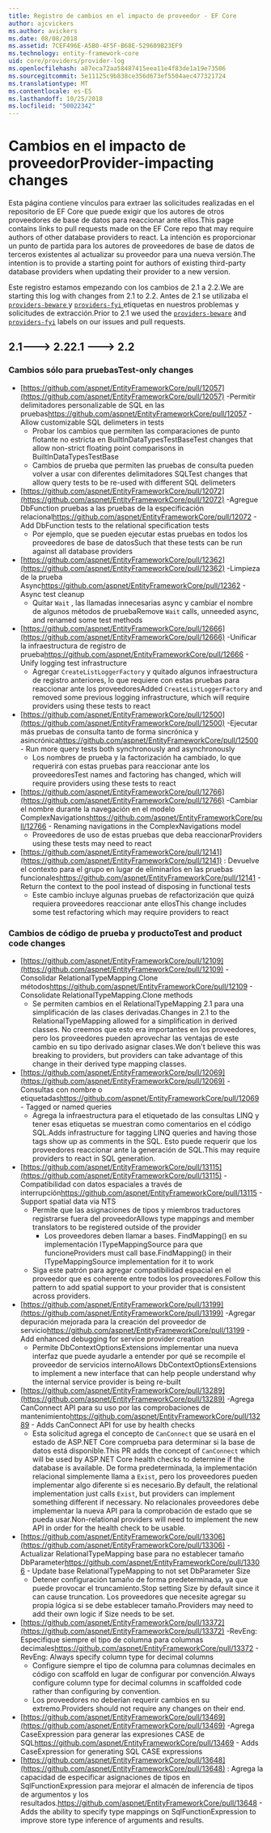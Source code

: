 ```yaml
---
title: Registro de cambios en el impacto de proveedor - EF Core
author: ajcvickers
ms.author: avickers
ms.date: 08/08/2018
ms.assetid: 7CEF496E-A5B0-4F5F-B68E-529609B23EF9
ms.technology: entity-framework-core
uid: core/providers/provider-log
ms.openlocfilehash: a87eca72aa58487415eea11e4f83de1a19e73506
ms.sourcegitcommit: 5e11125c9b838ce356d673ef5504aec477321724
ms.translationtype: MT
ms.contentlocale: es-ES
ms.lasthandoff: 10/25/2018
ms.locfileid: "50022342"
---
```

# <a name="provider-impacting-changes"></a><span data-ttu-id="f4c6e-102">Cambios en el impacto de proveedor</span><span class="sxs-lookup"><span data-stu-id="f4c6e-102">Provider-impacting changes</span></span>

<span data-ttu-id="f4c6e-103">Esta página contiene vínculos para extraer las solicitudes realizadas en el repositorio de EF Core que puede exigir que los autores de otros proveedores de base de datos para reaccionar ante ellos.</span><span class="sxs-lookup"><span data-stu-id="f4c6e-103">This page contains links to pull requests made on the EF Core repo that may require authors of other database providers to react.</span></span> <span data-ttu-id="f4c6e-104">La intención es proporcionar un punto de partida para los autores de proveedores de base de datos de terceros existentes al actualizar su proveedor para una nueva versión.</span><span class="sxs-lookup"><span data-stu-id="f4c6e-104">The intention is to provide a starting point for authors of existing third-party database providers when updating their provider to a new version.</span></span>

<span data-ttu-id="f4c6e-105">Este registro estamos empezando con los cambios de 2.1 a 2.2.</span><span class="sxs-lookup"><span data-stu-id="f4c6e-105">We are starting this log with changes from 2.1 to 2.2.</span></span> <span data-ttu-id="f4c6e-106">Antes de 2.1 se utilizaba el [ `providers-beware` ](https://github.com/aspnet/EntityFrameworkCore/labels/providers-beware) y [ `providers-fyi` ](https://github.com/aspnet/EntityFrameworkCore/labels/providers-fyi) etiquetas en nuestros problemas y solicitudes de extracción.</span><span class="sxs-lookup"><span data-stu-id="f4c6e-106">Prior to 2.1 we used the [`providers-beware`](https://github.com/aspnet/EntityFrameworkCore/labels/providers-beware) and [`providers-fyi`](https://github.com/aspnet/EntityFrameworkCore/labels/providers-fyi) labels on our issues and pull requests.</span></span>

## <a name="21-----22"></a><span data-ttu-id="f4c6e-107">2.1---> 2.2</span><span class="sxs-lookup"><span data-stu-id="f4c6e-107">2.1 ---> 2.2</span></span>

### <a name="test-only-changes"></a><span data-ttu-id="f4c6e-108">Cambios sólo para pruebas</span><span class="sxs-lookup"><span data-stu-id="f4c6e-108">Test-only changes</span></span>

* <span data-ttu-id="f4c6e-109">[https://github.com/aspnet/EntityFrameworkCore/pull/12057](https://github.com/aspnet/EntityFrameworkCore/pull/12057) -Permitir delimitadores personalizable de SQL en las pruebas</span><span class="sxs-lookup"><span data-stu-id="f4c6e-109">https://github.com/aspnet/EntityFrameworkCore/pull/12057 - Allow customizable SQL delimeters in tests</span></span>
  * <span data-ttu-id="f4c6e-110">Probar los cambios que permiten las comparaciones de punto flotante no estricta en BuiltInDataTypesTestBase</span><span class="sxs-lookup"><span data-stu-id="f4c6e-110">Test changes that allow non-strict floating point comparisons in BuiltInDataTypesTestBase</span></span>
  * <span data-ttu-id="f4c6e-111">Cambios de prueba que permiten las pruebas de consulta pueden volver a usar con diferentes delimitadores SQL</span><span class="sxs-lookup"><span data-stu-id="f4c6e-111">Test changes that allow query tests to be re-used with different SQL delimeters</span></span>
* <span data-ttu-id="f4c6e-112">[https://github.com/aspnet/EntityFrameworkCore/pull/12072](https://github.com/aspnet/EntityFrameworkCore/pull/12072) -Agregue DbFunction pruebas a las pruebas de la especificación relacional</span><span class="sxs-lookup"><span data-stu-id="f4c6e-112">https://github.com/aspnet/EntityFrameworkCore/pull/12072 - Add DbFunction tests to the relational specification tests</span></span>
  * <span data-ttu-id="f4c6e-113">Por ejemplo, que se pueden ejecutar estas pruebas en todos los proveedores de base de datos</span><span class="sxs-lookup"><span data-stu-id="f4c6e-113">Such that these tests can be run against all database providers</span></span>
* <span data-ttu-id="f4c6e-114">[https://github.com/aspnet/EntityFrameworkCore/pull/12362](https://github.com/aspnet/EntityFrameworkCore/pull/12362) -Limpieza de la prueba Async</span><span class="sxs-lookup"><span data-stu-id="f4c6e-114">https://github.com/aspnet/EntityFrameworkCore/pull/12362 - Async test cleanup</span></span>
  * <span data-ttu-id="f4c6e-115">Quitar `Wait` , las llamadas innecesarias async y cambiar el nombre de algunos métodos de prueba</span><span class="sxs-lookup"><span data-stu-id="f4c6e-115">Remove `Wait` calls, unneeded async, and renamed some test methods</span></span>
* <span data-ttu-id="f4c6e-116">[https://github.com/aspnet/EntityFrameworkCore/pull/12666](https://github.com/aspnet/EntityFrameworkCore/pull/12666) -Unificar la infraestructura de registro de prueba</span><span class="sxs-lookup"><span data-stu-id="f4c6e-116">https://github.com/aspnet/EntityFrameworkCore/pull/12666 - Unify logging test infrastructure</span></span>
  * <span data-ttu-id="f4c6e-117">Agregar `CreateListLoggerFactory` y quitado algunos infraestructura de registro anteriores, lo que requiere con estas pruebas para reaccionar ante los proveedores</span><span class="sxs-lookup"><span data-stu-id="f4c6e-117">Added `CreateListLoggerFactory` and removed some previous logging infrastructure, which will require providers using these tests to react</span></span>
* <span data-ttu-id="f4c6e-118">[https://github.com/aspnet/EntityFrameworkCore/pull/12500](https://github.com/aspnet/EntityFrameworkCore/pull/12500) -Ejecutar más pruebas de consulta tanto de forma sincrónica y asincrónica</span><span class="sxs-lookup"><span data-stu-id="f4c6e-118">https://github.com/aspnet/EntityFrameworkCore/pull/12500 - Run more query tests both synchronously and asynchronously</span></span>
  * <span data-ttu-id="f4c6e-119">Los nombres de prueba y la factorización ha cambiado, lo que requerirá con estas pruebas para reaccionar ante los proveedores</span><span class="sxs-lookup"><span data-stu-id="f4c6e-119">Test names and factoring has changed, which will require providers using these tests to react</span></span>
* <span data-ttu-id="f4c6e-120">[https://github.com/aspnet/EntityFrameworkCore/pull/12766](https://github.com/aspnet/EntityFrameworkCore/pull/12766) -Cambiar el nombre durante la navegación en el modelo ComplexNavigations</span><span class="sxs-lookup"><span data-stu-id="f4c6e-120">https://github.com/aspnet/EntityFrameworkCore/pull/12766 - Renaming navigations in the ComplexNavigations model</span></span>
  * <span data-ttu-id="f4c6e-121">Proveedores de uso de estas pruebas que deba reaccionar</span><span class="sxs-lookup"><span data-stu-id="f4c6e-121">Providers using these tests may need to react</span></span>
* <span data-ttu-id="f4c6e-122">[https://github.com/aspnet/EntityFrameworkCore/pull/12141](https://github.com/aspnet/EntityFrameworkCore/pull/12141) : Devuelve el contexto para el grupo en lugar de eliminarlos en las pruebas funcionales</span><span class="sxs-lookup"><span data-stu-id="f4c6e-122">https://github.com/aspnet/EntityFrameworkCore/pull/12141 - Return the context to the pool instead of disposing in functional tests</span></span>
  * <span data-ttu-id="f4c6e-123">Este cambio incluye algunas pruebas de refactorización que quizá requiera proveedores reaccionar ante ellos</span><span class="sxs-lookup"><span data-stu-id="f4c6e-123">This change includes some test refactoring which may require providers to react</span></span>


### <a name="test-and-product-code-changes"></a><span data-ttu-id="f4c6e-124">Cambios de código de prueba y producto</span><span class="sxs-lookup"><span data-stu-id="f4c6e-124">Test and product code changes</span></span>

* <span data-ttu-id="f4c6e-125">[https://github.com/aspnet/EntityFrameworkCore/pull/12109](https://github.com/aspnet/EntityFrameworkCore/pull/12109) -Consolidar RelationalTypeMapping.Clone métodos</span><span class="sxs-lookup"><span data-stu-id="f4c6e-125">https://github.com/aspnet/EntityFrameworkCore/pull/12109 - Consolidate RelationalTypeMapping.Clone methods</span></span>
  * <span data-ttu-id="f4c6e-126">Se permiten cambios en el RelationalTypeMapping 2.1 para una simplificación de las clases derivadas.</span><span class="sxs-lookup"><span data-stu-id="f4c6e-126">Changes in 2.1 to the RelationalTypeMapping allowed for a simplification in derived classes.</span></span> <span data-ttu-id="f4c6e-127">No creemos que esto era importantes en los proveedores, pero los proveedores pueden aprovechar las ventajas de este cambio en su tipo derivado asignar clases.</span><span class="sxs-lookup"><span data-stu-id="f4c6e-127">We don't believe this was breaking to providers, but providers can take advantage of this change in their derived type mapping classes.</span></span>
* <span data-ttu-id="f4c6e-128">[https://github.com/aspnet/EntityFrameworkCore/pull/12069](https://github.com/aspnet/EntityFrameworkCore/pull/12069) -Consultas con nombre o etiquetadas</span><span class="sxs-lookup"><span data-stu-id="f4c6e-128">https://github.com/aspnet/EntityFrameworkCore/pull/12069 - Tagged or named queries</span></span>
  * <span data-ttu-id="f4c6e-129">Agrega la infraestructura para el etiquetado de las consultas LINQ y tener esas etiquetas se muestran como comentarios en el código SQL.</span><span class="sxs-lookup"><span data-stu-id="f4c6e-129">Adds infrastructure for tagging LINQ queries and having those tags show up as comments in the SQL.</span></span> <span data-ttu-id="f4c6e-130">Esto puede requerir que los proveedores reaccionar ante la generación de SQL.</span><span class="sxs-lookup"><span data-stu-id="f4c6e-130">This may require providers to react in SQL generation.</span></span>
* <span data-ttu-id="f4c6e-131">[https://github.com/aspnet/EntityFrameworkCore/pull/13115](https://github.com/aspnet/EntityFrameworkCore/pull/13115) -Compatibilidad con datos espaciales a través de interrupción</span><span class="sxs-lookup"><span data-stu-id="f4c6e-131">https://github.com/aspnet/EntityFrameworkCore/pull/13115 - Support spatial data via NTS</span></span>
  * <span data-ttu-id="f4c6e-132">Permite que las asignaciones de tipos y miembros traductores registrarse fuera del proveedor</span><span class="sxs-lookup"><span data-stu-id="f4c6e-132">Allows type mappings and member translators to be registered outside of the provider</span></span>
    * <span data-ttu-id="f4c6e-133">Los proveedores deben llamar a bases. FindMapping() en su implementación ITypeMappingSource para que funcione</span><span class="sxs-lookup"><span data-stu-id="f4c6e-133">Providers must call base.FindMapping() in their ITypeMappingSource implementation for it to work</span></span>
  * <span data-ttu-id="f4c6e-134">Siga este patrón para agregar compatibilidad espacial en el proveedor que es coherente entre todos los proveedores.</span><span class="sxs-lookup"><span data-stu-id="f4c6e-134">Follow this pattern to add spatial support to your provider that is consistent across providers.</span></span>
* <span data-ttu-id="f4c6e-135">[https://github.com/aspnet/EntityFrameworkCore/pull/13199](https://github.com/aspnet/EntityFrameworkCore/pull/13199) -Agregar depuración mejorada para la creación del proveedor de servicio</span><span class="sxs-lookup"><span data-stu-id="f4c6e-135">https://github.com/aspnet/EntityFrameworkCore/pull/13199 - Add enhanced debugging for service provider creation</span></span>
  * <span data-ttu-id="f4c6e-136">Permite DbContextOptionsExtensions implementar una nueva interfaz que puede ayudarle a entender por qué se recompile el proveedor de servicios interno</span><span class="sxs-lookup"><span data-stu-id="f4c6e-136">Allows DbContextOptionsExtensions to implement a new interface that can help people understand why the internal service provider is being re-built</span></span>
* <span data-ttu-id="f4c6e-137">[https://github.com/aspnet/EntityFrameworkCore/pull/13289](https://github.com/aspnet/EntityFrameworkCore/pull/13289) -Agrega CanConnect API para su uso por las comprobaciones de mantenimiento</span><span class="sxs-lookup"><span data-stu-id="f4c6e-137">https://github.com/aspnet/EntityFrameworkCore/pull/13289 - Adds CanConnect API for use by health checks</span></span>
  * <span data-ttu-id="f4c6e-138">Esta solicitud agrega el concepto de `CanConnect` que se usará en el estado de ASP.NET Core comprueba para determinar si la base de datos está disponible.</span><span class="sxs-lookup"><span data-stu-id="f4c6e-138">This PR adds the concept of `CanConnect` which will be used by ASP.NET Core health checks to determine if the database is available.</span></span> <span data-ttu-id="f4c6e-139">De forma predeterminada, la implementación relacional simplemente llama a `Exist`, pero los proveedores pueden implementar algo diferente si es necesario.</span><span class="sxs-lookup"><span data-stu-id="f4c6e-139">By default, the relational implementation just calls `Exist`, but providers can implement something different if necessary.</span></span> <span data-ttu-id="f4c6e-140">No relacionales proveedores debe implementar la nueva API para la comprobación de estado que se pueda usar.</span><span class="sxs-lookup"><span data-stu-id="f4c6e-140">Non-relational providers will need to implement the new API in order for the health check to be usable.</span></span>
* <span data-ttu-id="f4c6e-141">[https://github.com/aspnet/EntityFrameworkCore/pull/13306](https://github.com/aspnet/EntityFrameworkCore/pull/13306) -Actualizar RelationalTypeMapping base para no establecer tamaño DbParameter</span><span class="sxs-lookup"><span data-stu-id="f4c6e-141">https://github.com/aspnet/EntityFrameworkCore/pull/13306 - Update base RelationalTypeMapping to not set DbParameter Size</span></span>
  * <span data-ttu-id="f4c6e-142">Detener configuración tamaño de forma predeterminada, ya que puede provocar el truncamiento.</span><span class="sxs-lookup"><span data-stu-id="f4c6e-142">Stop setting Size by default since it can cause truncation.</span></span> <span data-ttu-id="f4c6e-143">Los proveedores que necesite agregar su propia lógica si se debe establecer tamaño.</span><span class="sxs-lookup"><span data-stu-id="f4c6e-143">Providers may need to add their own logic if Size needs to be set.</span></span>
* <span data-ttu-id="f4c6e-144">[https://github.com/aspnet/EntityFrameworkCore/pull/13372](https://github.com/aspnet/EntityFrameworkCore/pull/13372) -RevEng: Especifique siempre el tipo de columna para columnas decimales</span><span class="sxs-lookup"><span data-stu-id="f4c6e-144">https://github.com/aspnet/EntityFrameworkCore/pull/13372 - RevEng: Always specify column type for decimal columns</span></span>
  * <span data-ttu-id="f4c6e-145">Configure siempre el tipo de columna para columnas decimales en código con scaffold en lugar de configurar por convención.</span><span class="sxs-lookup"><span data-stu-id="f4c6e-145">Always configure column type for decimal columns in scaffolded code rather than configuring by convention.</span></span>
  * <span data-ttu-id="f4c6e-146">Los proveedores no deberían requerir cambios en su extremo.</span><span class="sxs-lookup"><span data-stu-id="f4c6e-146">Providers should not require any changes on their end.</span></span>
* <span data-ttu-id="f4c6e-147">[https://github.com/aspnet/EntityFrameworkCore/pull/13469](https://github.com/aspnet/EntityFrameworkCore/pull/13469) -Agrega CaseExpression para generar las expresiones CASE de SQL</span><span class="sxs-lookup"><span data-stu-id="f4c6e-147">https://github.com/aspnet/EntityFrameworkCore/pull/13469 - Adds CaseExpression for generating SQL CASE expressions</span></span>
* <span data-ttu-id="f4c6e-148">[https://github.com/aspnet/EntityFrameworkCore/pull/13648](https://github.com/aspnet/EntityFrameworkCore/pull/13648) : Agrega la capacidad de especificar asignaciones de tipos en SqlFunctionExpression para mejorar el almacén de inferencia de tipos de argumentos y los resultados.</span><span class="sxs-lookup"><span data-stu-id="f4c6e-148">https://github.com/aspnet/EntityFrameworkCore/pull/13648 - Adds the ability to specify type mappings on SqlFunctionExpression to improve store type inference of arguments and results.</span></span>
